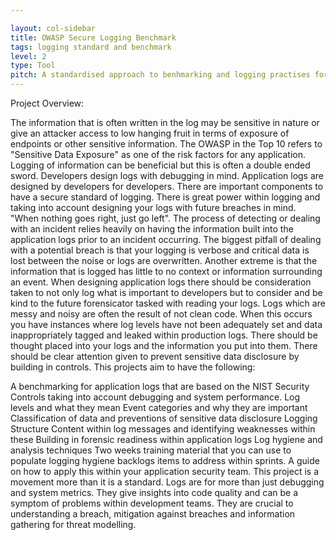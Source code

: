 ```yaml
---

layout: col-sidebar
title: OWASP Secure Logging Benchmark
tags: logging standard and benchmark
level: 2
type: Tool
pitch: A standardised approach to benhmarking and logging practises for developers.
---
```


Project Overview:

The information that is often written in the log may be sensitive in nature or give an attacker access to low hanging fruit in terms of exposure of endpoints or other sensitive information. The OWASP in the Top 10 refers to "Sensitive Data Exposure" as one of the risk factors for any application. Logging of information can be beneficial but this is often a double ended sword. Developers design logs with debugging in mind. Application logs are designed by developers for developers. There are important components to have a secure standard of logging. There is great power within logging and taking into account designing your logs with future breaches in mind. "When nothing goes right, just go left". The process of detecting or dealing with an incident relies heavily on having the information built into the application logs prior to an incident occurring. The biggest pitfall of dealing with a potential breach is that your logging is verbose and critical data is lost between the noise or logs are overwritten. Another extreme is that the information that is logged has little to no context or information surrounding an event. When designing application logs there should be consideration taken to not only log what is important to developers but to consider and be kind to the future forensicator tasked with reading your logs. Logs which are messy and noisy are often the result of not clean code. When this occurs you have instances where log levels have not been adequately set and data inappropriately tagged and leaked within production logs. There should be thought placed into your logs and the information you put into them. There should be clear attention given to prevent sensitive data disclosure by building in controls. This projects aim to have the following:

A benchmarking for application logs that are based on the NIST Security Controls taking into account debugging and system performance.
Log levels and what they mean
Event categories and why they are important
Classification of data and preventions of sensitive data disclosure
Logging Structure
Content within log messages and identifying weaknesses within these
Building in forensic readiness within application logs
Log hygiene and analysis techniques
Two weeks training material that you can use to populate logging hygiene backlogs items to address within sprints.
A guide on how to apply this within your application security team.
This project is a movement more than it is a standard. Logs are for more than just debugging and system metrics. They give insights into code quality and can be a symptom of problems within development teams. They are crucial to understanding a breach, mitigation against breaches and information gathering for threat modelling.
